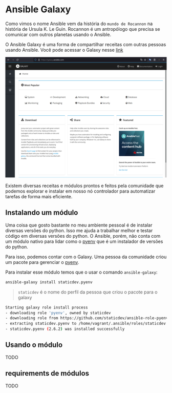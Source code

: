 # Ansible Galaxy

Como vimos o nome Ansible vem da história do `mundo de Rocannon` na história de Ursula K. Le Guin. Rocannon é um antropólogo que precisa se comunicar com outros planetas usando o Ansible.

O Ansible Galaxy é uma forma de compartilhar receitas com outras pessoas usando Ansible. Você pode acessar o Galaxy nesse [link](https://galaxy.ansible.com/)

![](./images/galaxy.png)

Existem diversas receitas e módulos prontos e feitos pela comunidade que podemos explorar e instalar em nosso nó controlador para automatizar tarefas de forma mais eficiente.

## Instalando um módulo

Uma coisa que gosto bastante no meu ambiente pessoal é de instalar diversas versões do python. Isso me ajuda a trabalhar melhor e testar código em diversas versões do python. O Ansible, porém, não conta com um módulo nativo para lidar como o [pyenv](https://github.com/pyenv/pyenv) que é um instalador de versões do python.

Para isso, podemos contar com o Galaxy. Uma pessoa da comunidade criou um pacote para gerenciar o [pyenv](https://galaxy.ansible.com/staticdev/pyenv).

Para instalar esse módulo temos que o usar o comando `ansible-galaxy`:

```bash title="$ Execução no terminal"
ansible-galaxy install staticdev.pyenv
```

> `staticdev` é o nome do perfil da pessoa que criou o pacote para o galaxy

```bash title="Resposta do terminal"
Starting galaxy role install process
- downloading role 'pyenv', owned by staticdev
- downloading role from https://github.com/staticdev/ansible-role-pyenv/archive/2.6.2.tar.gz
- extracting staticdev.pyenv to /home/vagrant/.ansible/roles/staticdev.pyenv
- staticdev.pyenv (2.6.2) was installed successfully
```


## Usando o módulo

TODO

## requirements de módulos

TODO
